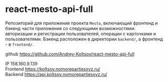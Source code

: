 # react-mesto-api-full
Репозиторий для приложения проекта `Mesto`, включающий фронтенд и бэкенд части приложения со следующими возможностями: авторизации и регистрации пользователей, операции с карточками и пользователями. Бэкенд расположен в директории `backend/`, а фронтенд - в `frontend/`. 
  
github https://github.com/Andrey-Koltsov/react-mesto-api-full

IP 158.160.9.139  
Frontend https://koltsov.nomorepartiesxyz.ru/  
Backend https://api.koltsov.nomorepartiesxyz.ru/

